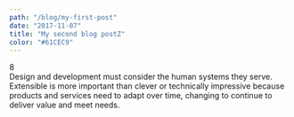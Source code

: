 ```yaml
---
path: "/blog/my-first-post"
date: "2017-11-07"
title: "My second blog postZ"
color: "#61CEC9"
---
```

<div class="number">8</div>
Design and development must consider the human
	systems they serve. Extensible is more important 			than clever or technically impressive because products 			and services need to adapt over time, changing to
	continue to deliver value and meet needs.
